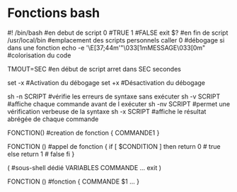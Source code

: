 # Fonctions bash

#! /bin/bash          #en debut de script
0                     #TRUE
1                     #FALSE
exit $?               #en fin de script
/usr/local/bin        #emplacement des scripts personnels
caller 0              #débogage si dans une fonction
echo -e '\E[37;44m'"\033[1mMESSAGE\033[0m"             #colorisation du code

TMOUT=SEC             #en début de script arret dans SEC secondes

set -x                #Activation du débogage
set +x                #Désactivation du débogage

sh -n SCRIPT          #vérifie les erreurs de syntaxe sans exécuter
sh -v SCRIPT          #affiche chaque commande avant de l exécuter
sh -nv SCRIPT         #permet une vérification verbeuse de la syntaxe
sh -x SCRIPT          #affiche le résultat abrégée de chaque commande

FONCTION()                              #creation de fonction
   {
       COMMANDE1
   }

FONCTION ()                             #appel de fonction
{
  if [ $CONDITION ]
  then
   return 0 # true
  else
   return 1 # false
  fi
}

(                                       #sous-shell dédié
VARIABLES
COMMANDE
...
exit
)

FONCTION ()                             #fonction
{
COMMANDE $1
...
}